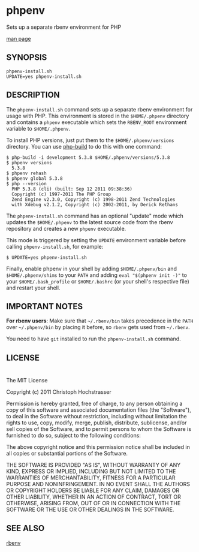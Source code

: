 # phpenv

Sets up a separate rbenv environment for PHP

[man page](https://github.com/CHH/phpenv/blob/master/man/phpenv-install.1.ronn)


## SYNOPSIS

`phpenv-install.sh` <br>
`UPDATE=yes phpenv-install.sh`

## DESCRIPTION

The `phpenv-install.sh` command sets up a separate rbenv 
environment for usage with PHP. This environment is 
stored in the `$HOME/.phpenv` directory and contains
a `phpenv` executable which sets the `RBENV_ROOT` 
environment variable to `$HOME/.phpenv`.

To install PHP versions, just put them to the `$HOME/.phpenv/versions`
directory. You can use [php-build](http://github.com/chh/php-build)
to do this with one command:

    $ php-build -i development 5.3.8 $HOME/.phpenv/versions/5.3.8
    $ phpenv versions
      5.3.8
    $ phpenv rehash
    $ phpenv global 5.3.8
    $ php --version
      PHP 5.3.8 (cli) (built: Sep 12 2011 09:38:36) 
      Copyright (c) 1997-2011 The PHP Group
      Zend Engine v2.3.0, Copyright (c) 1998-2011 Zend Technologies
      with Xdebug v2.1.2, Copyright (c) 2002-2011, by Derick Rethans

The `phpenv-install.sh` command has an optional 
"update" mode which updates the `$HOME/.phpenv` to 
the latest source code from the rbenv repository 
and creates a new `phpenv` executable.

This mode is triggered by setting the 
`UPDATE` environment variable before 
calling `phpenv-install.sh`, for example:

`$ UPDATE=yes phpenv-install.sh`

Finally, enable phpenv in your shell by adding `$HOME/.phpenv/bin` and
`$HOME/.phpenv/shims` to your `PATH` and adding `eval "$(phpenv init -)"`
to your `$HOME/.bash_profile` or `$HOME/.bashrc` (or your shell's 
respective file) and restart your shell.

## IMPORTANT NOTES

__For rbenv users__: Make sure that `~/.rbenv/bin` takes precedence
in the `PATH` over `~/.phpenv/bin` by placing it before, so `rbenv` gets
used from `~/.rbenv`.

You need to have `git` installed to run the `phpenv-install.sh` command.

## LICENSE
#
The MIT License

Copyright (c) 2011 Christoph Hochstrasser

Permission is hereby granted, free of charge, to any person obtaining a copy
of this software and associated documentation files (the "Software"), to deal
in the Software without restriction, including without limitation the rights
to use, copy, modify, merge, publish, distribute, sublicense, and/or sell
copies of the Software, and to permit persons to whom the Software is
furnished to do so, subject to the following conditions:

The above copyright notice and this permission notice shall be included in
all copies or substantial portions of the Software.

THE SOFTWARE IS PROVIDED "AS IS", WITHOUT WARRANTY OF ANY KIND, EXPRESS OR
IMPLIED, INCLUDING BUT NOT LIMITED TO THE WARRANTIES OF MERCHANTABILITY,
FITNESS FOR A PARTICULAR PURPOSE AND NONINFRINGEMENT. IN NO EVENT SHALL THE
AUTHORS OR COPYRIGHT HOLDERS BE LIABLE FOR ANY CLAIM, DAMAGES OR OTHER
LIABILITY, WHETHER IN AN ACTION OF CONTRACT, TORT OR OTHERWISE, ARISING FROM,
OUT OF OR IN CONNECTION WITH THE SOFTWARE OR THE USE OR OTHER DEALINGS IN
THE SOFTWARE.

## SEE ALSO

[rbenv](http://github.com/sstephenson/rbenv)


[SYNOPSIS]: #SYNOPSIS "SYNOPSIS"
[DESCRIPTION]: #DESCRIPTION "DESCRIPTION"
[IMPORTANT NOTES]: #IMPORTANT-NOTES "IMPORTANT NOTES"
[LICENSE]: #LICENSE "LICENSE"
[SEE ALSO]: #SEE-ALSO "SEE ALSO"
